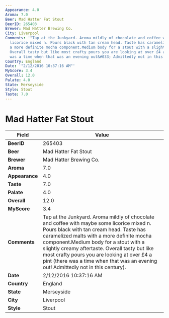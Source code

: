 ```yaml
---
Appearance: 4.0
Aroma: 7.0
Beer: Mad Hatter Fat Stout
BeerID: 265403
Brewer: Mad Hatter Brewing Co.
City: Liverpool
Comments: '"Tap at the Junkyard. Aroma mildly of chocolate and coffee with maybe some
  licorice mixed n. Pours black with tan cream head. Taste has caramelized malts with
  a more definite mocha component.Medium body for a stout with a slightly creamy aftertaste.
  Overall tasty but like most crafty pours you are looking at over £4 a pint &#40;there
  was a time when that was an evening out&#033; Admittedly not in this century&#41;."'
Country: England
Date: '"2/12/2016 10:37:16 AM"'
MyScore: 3.4
Overall: 12.0
Palate: 4.0
State: Merseyside
Style: Stout
Taste: 7.0
---
```


# Mad Hatter Fat Stout

| Field         | Value |
|---------------|-------|
| **BeerID** | 265403 |
| **Beer** | Mad Hatter Fat Stout |
| **Brewer** | Mad Hatter Brewing Co. |
| **Aroma** | 7.0 |
| **Appearance** | 4.0 |
| **Taste** | 7.0 |
| **Palate** | 4.0 |
| **Overall** | 12.0 |
| **MyScore** | 3.4 |
| **Comments** | Tap at the Junkyard. Aroma mildly of chocolate and coffee with maybe some licorice mixed n. Pours black with tan cream head. Taste has caramelized malts with a more definite mocha component.Medium body for a stout with a slightly creamy aftertaste. Overall tasty but like most crafty pours you are looking at over £4 a pint &#40;there was a time when that was an evening out&#033; Admittedly not in this century&#41;. |
| **Date** | 2/12/2016 10:37:16 AM |
| **Country** | England |
| **State** | Merseyside |
| **City** | Liverpool |
| **Style** | Stout |
